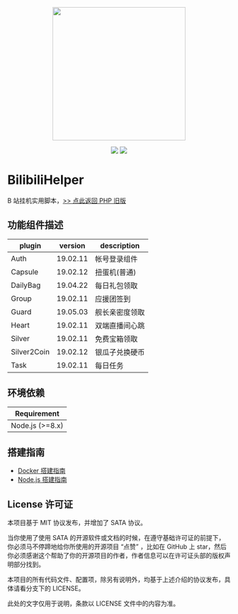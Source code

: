 
<p align="center"><a href="https://hub.docker.com/r/metowolf/bilibilihelper"><img width="300px" src="https://user-images.githubusercontent.com/2666735/57121590-30f97200-6dab-11e9-9a83-62098bea43d9.jpeg"></a></p>

<p align="center">
<img src="https://img.shields.io/badge/version-0.10.4-green.svg?longCache=true&style=for-the-badge">
<img src="https://img.shields.io/badge/license-mit-blue.svg?longCache=true&style=for-the-badge">
</p>


# BilibiliHelper

B 站挂机实用脚本，[>> 点此返回 PHP 旧版](https://github.com/metowolf/BilibiliHelper/tree/0.9x)

## 功能组件描述

|plugin      |version  |description   |
|------------|---------|--------------|
|Auth        |19.02.11 |帐号登录组件    |
|Capsule     |19.02.12 |扭蛋机(普通)    |
|DailyBag    |19.04.22 |每日礼包领取    |
|Group       |19.02.11 |应援团签到     |
|Guard       |19.05.03 |舰长亲密度领取  |
|Heart       |19.02.11 |双端直播间心跳  |
|Silver      |19.02.11 |免费宝箱领取    |
|Silver2Coin |19.02.12 |银瓜子兑换硬币  |
|Task        |19.02.11 |每日任务       |


## 环境依赖

|Requirement|
|-------|
|Node.js (>=8.x)|


## 搭建指南

 - [Docker 搭建指南](https://github.com/metowolf/BilibiliHelper/wiki/Docker-%E9%83%A8%E7%BD%B2%E6%8C%87%E5%8D%97)  
 - [Node.js 搭建指南](https://github.com/metowolf/BilibiliHelper/wiki/Node.js-%E9%83%A8%E7%BD%B2%E6%8C%87%E5%8D%97)


## License 许可证

本项目基于 MIT 协议发布，并增加了 SATA 协议。

当你使用了使用 SATA 的开源软件或文档的时候，在遵守基础许可证的前提下，你必须马不停蹄地给你所使用的开源项目 “点赞” ，比如在 GitHub 上 star，然后你必须感谢这个帮助了你的开源项目的作者，作者信息可以在许可证头部的版权声明部分找到。

本项目的所有代码文件、配置项，除另有说明外，均基于上述介绍的协议发布，具体请看分支下的 LICENSE。

此处的文字仅用于说明，条款以 LICENSE 文件中的内容为准。
